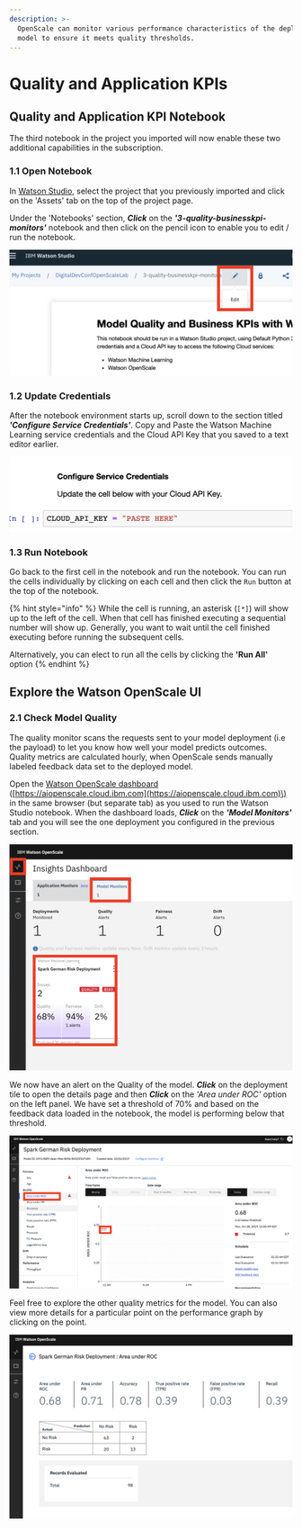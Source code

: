 ```yaml
---
description: >-
  OpenScale can monitor various performance characteristics of the deployed
  model to ensure it meets quality thresholds.
---
```


# Quality and Application KPIs

## Quality and Application KPI Notebook

The third notebook in the project you imported will now enable these two additional capabilities in the subscription.

### 1.1 Open Notebook

In [Watson Studio](https://dataplatform.cloud.ibm.com), select the project that you previously imported and click on the 'Assets' tab on the top of the project page.

Under the 'Notebooks' section, _**Click**_ on the _**'3-quality-businesskpi-monitors'**_ notebook and then click on the pencil icon to enable you to edit / run the notebook.

![](../.gitbook/assets/screen-shot-2019-10-28-at-12.28.12-am.png)

### 1.2 Update Credentials

After the notebook environment starts up, scroll down to the section titled _**'Configure Service Credentials'**_.  Copy and Paste the Watson Machine Learning service credentials and the Cloud API Key that you saved to a text editor earlier.

![](../.gitbook/assets/screen-shot-2019-10-28-at-12.30.46-am.png)

### 1.3 Run Notebook

Go back to the first cell in the notebook and run the notebook. You can run the cells individually by clicking on each cell and then click the `Run` button at the top of the notebook. 

{% hint style="info" %}
While the cell is running, an asterisk \(`[*]`\) will show up to the left of the cell. When that cell has finished executing a sequential number will show up. Generally, you want to wait until the cell finished executing before running the subsequent cells.

Alternatively, you can elect to run all the cells by clicking the **'Run All'** option 
{% endhint %}

## Explore the Watson OpenScale UI

### 2.1 Check Model Quality

The quality monitor scans the requests sent to your model deployment \(i.e the payload\) to let you know how well your model predicts outcomes. Quality metrics are calculated hourly, when OpenScale sends manually labeled feedback data set to the deployed model. 

Open the [Watson OpenScale dashboard](https://aiopenscale.cloud.ibm.com) \([https://aiopenscale.cloud.ibm.com](https://aiopenscale.cloud.ibm.com)\) in the same browser \(but separate tab\) as you used to run the Watson Studio notebook. When the dashboard loads, _**Click**_ on the _**'Model Monitors'**_  tab and you will see the one deployment you configured in the previous section.

![](../.gitbook/assets/screen-shot-2019-10-28-at-2.11.56-am.png)

We now have an alert on the Quality of the model. _**Click**_ on the deployment tile to open the details page and then _**Click**_ on the _'Area under ROC'_  option on the left panel. We have set a threshold of 70% and based on the feedback data loaded in the notebook, the model is performing below that threshold.

![](../.gitbook/assets/screen-shot-2019-10-28-at-2.30.26-am.png)

Feel free to explore the other quality metrics for the model. You can also view more details for a particular point on the performance graph by clicking on the point.

![](../.gitbook/assets/screen-shot-2019-10-28-at-2.33.09-am.png)

